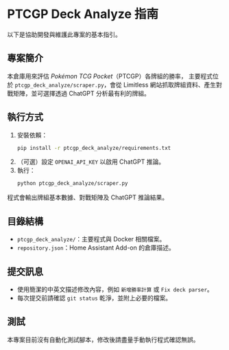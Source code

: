 # PTCGP Deck Analyze 指南

以下是協助開發與維護此專案的基本指引。

## 專案簡介
本倉庫用來評估 *Pokémon TCG Pocket*（PTCGP）各牌組的勝率，
主要程式位於 `ptcgp_deck_analyze/scraper.py`，會從 Limitless 網站抓取牌組資料、產生對戰矩陣，並可選擇透過 ChatGPT 分析最有利的牌組。

## 執行方式
1. 安裝依賴：
   ```bash
   pip install -r ptcgp_deck_analyze/requirements.txt
   ```
2. （可選）設定 `OPENAI_API_KEY` 以啟用 ChatGPT 推論。
3. 執行：
   ```bash
   python ptcgp_deck_analyze/scraper.py
   ```

程式會輸出牌組基本數據、對戰矩陣及 ChatGPT 推論結果。

## 目錄結構
- `ptcgp_deck_analyze/`：主要程式與 Docker 相關檔案。
- `repository.json`：Home Assistant Add-on 的倉庫描述。

## 提交訊息
- 使用簡潔的中英文描述修改內容，例如 `新增勝率計算` 或 `Fix deck parser`。
- 每次提交前請確認 `git status` 乾淨，並附上必要的檔案。

## 測試
本專案目前沒有自動化測試腳本，修改後請盡量手動執行程式確認無誤。

